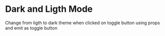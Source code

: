 # Dark and Ligth Mode 
Change from ligth to dark theme when clicked on toggle button
using props and emit as toggle button

